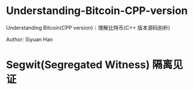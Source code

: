 # Understanding-Bitcoin-CPP-version
Understanding Bitcoin(CPP version)｜理解比特币(C++ 版本源码剖析)

Author: Siyuan Han

# Segwit(Segregated Witness) 隔离见证